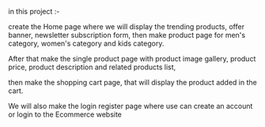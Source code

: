 in this project :-

create the Home page where we will display the trending products, offer banner, newsletter subscription form, then make product page for men's category, women's category and kids category. 


After that  make the single product page with product image gallery, product price, product description and related products list, 

then  make the shopping cart page, that will display the product added in the cart.

We will also make the login register page where use can create an account or login to the Ecommerce website
